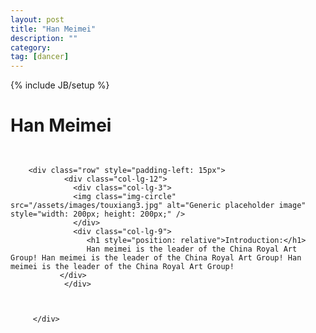 ```yaml
---
layout: post
title: "Han Meimei"
description: ""
category: 
tag: [dancer]
---
```

{% include JB/setup %}


<div class="content-wrapper">
		     <div id="Han Meimei" class="col-lg-12" style="padding-bottom: 3%"><h1>Han Meimei</h1></div>

		<div class="row" style="padding-left: 15px">
                <div class="col-lg-12">
                  <div class="col-lg-3">
                  <img class="img-circle" src="/assets/images/touxiang3.jpg" alt="Generic placeholder image" style="width: 200px; height: 200px;" />
                  </div>
                  <div class="col-lg-9">
                     <h1 style="position: relative">Introduction:</h1>
                     Han meimei is the leader of the China Royal Art Group! Han meimei is the leader of the China Royal Art Group! Han meimei is the leader of the China Royal Art Group!
               </div>
                </div>

               

	     </div>
</div>

